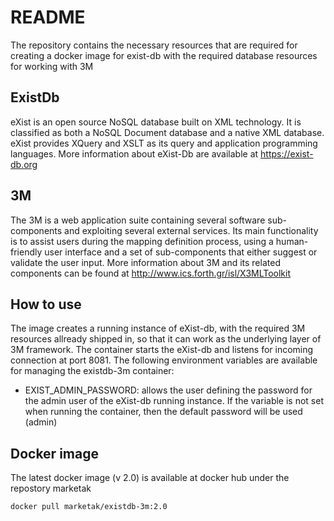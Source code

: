 # README #

The repository contains the necessary resources that are required for creating a docker image for exist-db with the 
required database resources for working with 3M

## ExistDb

eXist is an open source NoSQL database built on XML technology. It is classified as both a NoSQL Document database and a native XML database. eXist provides XQuery and XSLT as its query and application programming languages.
More information about eXist-Db are available at https://exist-db.org

## 3M

The 3M is a web application suite containing several software sub-components and exploiting several external services.
Its main functionality is to assist users during the mapping definition process, using a human-friendly user interface and a set of sub-components that either suggest or validate the user input.
More information about 3M and its related components can be found at http://www.ics.forth.gr/isl/X3MLToolkit

## How to use

The image creates a running instance of eXist-db, with the required 3M resources allready shipped in, so that it can work as the underlying layer of 3M framework. The container starts the eXist-db and listens for incoming connection at port 8081. The following environment variables are available for managing the existdb-3m container:

* EXIST_ADMIN_PASSWORD: allows the user defining the password for the admin user of the eXist-db running instance. If the variable is not set when running the container, then the default password will be used (admin)

## Docker image

The latest docker image (v 2.0) is available at docker hub under the repostory marketak

```
docker pull marketak/existdb-3m:2.0
```
